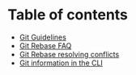 # Table of contents

* [Git Guidelines](git-guidelines.md)
* [Git Rebase FAQ](git-rebase-faq.md)
* [Git Rebase resolving conflicts](git-rebase-resolving-conflicts.md)
* [Git information in the CLI](git-information-in-the-cli.md)
